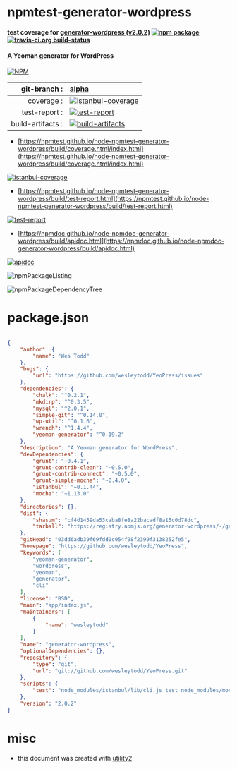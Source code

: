 # npmtest-generator-wordpress

#### test coverage for  [generator-wordpress (v2.0.2)](https://github.com/wesleytodd/YeoPress)  [![npm package](https://img.shields.io/npm/v/npmtest-generator-wordpress.svg?style=flat-square)](https://www.npmjs.org/package/npmtest-generator-wordpress) [![travis-ci.org build-status](https://api.travis-ci.org/npmtest/node-npmtest-generator-wordpress.svg)](https://travis-ci.org/npmtest/node-npmtest-generator-wordpress)

#### A Yeoman generator for WordPress

[![NPM](https://nodei.co/npm/generator-wordpress.png?downloads=true&downloadRank=true&stars=true)](https://www.npmjs.com/package/generator-wordpress)

| git-branch : | [alpha](https://github.com/npmtest/node-npmtest-generator-wordpress/tree/alpha)|
|--:|:--|
| coverage : | [![istanbul-coverage](https://npmtest.github.io/node-npmtest-generator-wordpress/build/coverage.badge.svg)](https://npmtest.github.io/node-npmtest-generator-wordpress/build/coverage.html/index.html)|
| test-report : | [![test-report](https://npmtest.github.io/node-npmtest-generator-wordpress/build/test-report.badge.svg)](https://npmtest.github.io/node-npmtest-generator-wordpress/build/test-report.html)|
| build-artifacts : | [![build-artifacts](https://npmtest.github.io/node-npmtest-generator-wordpress/glyphicons_144_folder_open.png)](https://github.com/npmtest/node-npmtest-generator-wordpress/tree/gh-pages/build)|

- [https://npmtest.github.io/node-npmtest-generator-wordpress/build/coverage.html/index.html](https://npmtest.github.io/node-npmtest-generator-wordpress/build/coverage.html/index.html)

[![istanbul-coverage](https://npmtest.github.io/node-npmtest-generator-wordpress/build/screenCapture.buildCi.browser.%252Ftmp%252Fbuild%252Fcoverage.lib.html.png)](https://npmtest.github.io/node-npmtest-generator-wordpress/build/coverage.html/index.html)

- [https://npmtest.github.io/node-npmtest-generator-wordpress/build/test-report.html](https://npmtest.github.io/node-npmtest-generator-wordpress/build/test-report.html)

[![test-report](https://npmtest.github.io/node-npmtest-generator-wordpress/build/screenCapture.buildCi.browser.%252Ftmp%252Fbuild%252Ftest-report.html.png)](https://npmtest.github.io/node-npmtest-generator-wordpress/build/test-report.html)

- [https://npmdoc.github.io/node-npmdoc-generator-wordpress/build/apidoc.html](https://npmdoc.github.io/node-npmdoc-generator-wordpress/build/apidoc.html)

[![apidoc](https://npmdoc.github.io/node-npmdoc-generator-wordpress/build/screenCapture.buildCi.browser.%252Ftmp%252Fbuild%252Fapidoc.html.png)](https://npmdoc.github.io/node-npmdoc-generator-wordpress/build/apidoc.html)

![npmPackageListing](https://npmtest.github.io/node-npmtest-generator-wordpress/build/screenCapture.npmPackageListing.svg)

![npmPackageDependencyTree](https://npmtest.github.io/node-npmtest-generator-wordpress/build/screenCapture.npmPackageDependencyTree.svg)



# package.json

```json

{
    "author": {
        "name": "Wes Todd"
    },
    "bugs": {
        "url": "https://github.com/wesleytodd/YeoPress/issues"
    },
    "dependencies": {
        "chalk": "^0.2.1",
        "mkdirp": "^0.3.5",
        "mysql": "^2.0.1",
        "simple-git": "^0.14.0",
        "wp-util": "^0.1.6",
        "wrench": "^1.4.4",
        "yeoman-generator": "^0.19.2"
    },
    "description": "A Yeoman generator for WordPress",
    "devDependencies": {
        "grunt": "~0.4.1",
        "grunt-contrib-clean": "~0.5.0",
        "grunt-contrib-connect": "~0.5.0",
        "grunt-simple-mocha": "~0.4.0",
        "istanbul": "~0.1.44",
        "mocha": "~1.13.0"
    },
    "directories": {},
    "dist": {
        "shasum": "cf4d1459da53caba8fe8a22bacadf8a15c0d78dc",
        "tarball": "https://registry.npmjs.org/generator-wordpress/-/generator-wordpress-2.0.2.tgz"
    },
    "gitHead": "03dd6adb39f69fdd0c954f98f2399f3138252fe5",
    "homepage": "https://github.com/wesleytodd/YeoPress",
    "keywords": [
        "yeoman-generator",
        "wordpress",
        "yeoman",
        "generator",
        "cli"
    ],
    "license": "BSD",
    "main": "app/index.js",
    "maintainers": [
        {
            "name": "wesleytodd"
        }
    ],
    "name": "generator-wordpress",
    "optionalDependencies": {},
    "repository": {
        "type": "git",
        "url": "git://github.com/wesleytodd/YeoPress.git"
    },
    "scripts": {
        "test": "node_modules/istanbul/lib/cli.js test node_modules/mocha/bin/_mocha --dir test/coverage"
    },
    "version": "2.0.2"
}
```



# misc
- this document was created with [utility2](https://github.com/kaizhu256/node-utility2)
